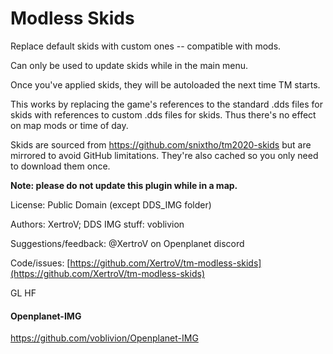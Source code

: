 # Modless Skids

Replace default skids with custom ones -- compatible with mods.

Can only be used to update skids while in the main menu.

Once you've applied skids, they will be autoloaded the next time TM starts.

This works by replacing the game's references to the standard .dds files for skids with references to custom .dds files for skids.
Thus there's no effect on map mods or time of day.

Skids are sourced from <https://github.com/snixtho/tm2020-skids> but are mirrored to avoid GitHub limitations.
They're also cached so you only need to download them once.

**Note: please do not update this plugin while in a map.**

License: Public Domain (except DDS_IMG folder)

Authors: XertroV; DDS IMG stuff: voblivion

Suggestions/feedback: @XertroV on Openplanet discord

Code/issues: [https://github.com/XertroV/tm-modless-skids](https://github.com/XertroV/tm-modless-skids)

GL HF

#### Openplanet-IMG

<https://github.com/voblivion/Openplanet-IMG>
